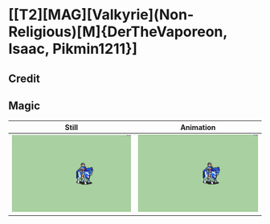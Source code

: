 # [\[T2\]\[MAG\]\[Valkyrie\]\(Non-Religious\)\[M\]{DerTheVaporeon, Isaac, Pikmin1211}]

## Credit


	
## Magic

| Still | Animation |
| :---: | :-------: |
| ![Magic still](./Magic_000.png) | ![Magic animation](./Magic.gif) |
